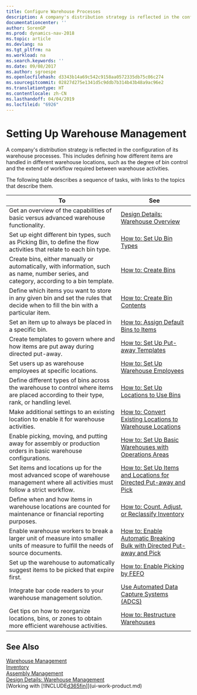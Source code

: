 ```yaml
---
title: Configure Warehouse Processes
description: A company's distribution strategy is reflected in the configuration of its warehouse processes. This includes defining how different items are handled in different warehouse locations, such as the degree of bin control and the extend of workflow required between warehouse activities.
documentationcenter: ''
author: SorenGP
ms.prod: dynamics-nav-2018
ms.topic: article
ms.devlang: na
ms.tgt_pltfrm: na
ms.workload: na
ms.search.keywords: ''
ms.date: 09/08/2017
ms.author: sgroespe
ms.openlocfilehash: d3343b14a69c542c9158aa0572335db75c06c274
ms.sourcegitcommit: 02827d275e1341d5c9ddb7b314b43b48a9ac96e2
ms.translationtype: HT
ms.contentlocale: zh-CN
ms.lasthandoff: 04/04/2019
ms.locfileid: "6926"
---
```

# <a name="setting-up-warehouse-management"></a>Setting Up Warehouse Management
A company's distribution strategy is reflected in the configuration of its warehouse processes. This includes defining how different items are handled in different warehouse locations, such as the degree of bin control and the extend of workflow required between warehouse activities.  

 The following table describes a sequence of tasks, with links to the topics that describe them.   

|**To**|**See**|  
|------------|-------------|  
|Get an overview of the capabilities of basic versus advanced warehouse functionality.|[Design Details: Warehouse Overview](design-details-warehouse-overview.md)|  
|Set up eight different bin types, such as Picking Bin, to define the flow activities that relate to each bin type.|[How to: Set Up Bin Types](warehouse-how-to-set-up-bin-types.md)|  
|Create bins, either manually or automatically, with information, such as name, number series, and category, according to a bin template.|[How to: Create Bins](warehouse-how-to-create-individual-bins.md)|  
|Define which items you want to store in any given bin and set the rules that decide when to fill the bin with a particular item.|[How to: Create Bin Contents](warehouse-how-to-set-up-bin-contents.md)|  
|Set an item up to always be placed in a specific bin.|[How to: Assign Default Bins to Items](warehouse-how-to-assign-default-bins-to-items.md)|
|Create templates to govern where and how items are put away during directed put-away.|[How to: Set Up Put-away Templates](warehouse-how-to-set-up-put-away-templates.md)|
|Set users up as warehouse employees at specific locations.|[How to: Set Up Warehouse Employees](warehouse-how-to-set-up-warehouse-employees.md)|
|Define different types of bins across the warehouse to control where items are placed according to their type, rank, or handling level.|[How to: Set Up Locations to Use Bins](warehouse-how-to-set-up-locations-to-use-bins.md)|
|Make additional settings to an existing location to enable it for warehouse activities.|[How to: Convert Existing Locations to Warehouse Locations](warehouse-how-to-convert-existing-locations-to-warehouse-locations.md)|
|Enable picking, moving, and putting away for assembly or production orders in basic warehouse configurations.|[How to: Set Up Basic Warehouses with Operations Areas](warehouse-how-to-set-up-basic-warehouses-with-operations-areas.md)|  
|Set items and locations up for the most advanced scope of warehouse management where all activities must follow a strict workflow.|[How to: Set Up Items and Locations for Directed Put-away and Pick](warehouse-how-to-set-up-items-for-directed-put-away-and-pick.md)|  
|Define when and how items in warehouse locations are counted for maintenance or financial reporting purposes.|[How to: Count, Adjust, or Reclassify Inventory](inventory-how-count-adjust-reclassify.md)|
|Enable warehouse workers to break a larger unit of measure into smaller units of measure to fulfill the needs of source documents.|[How to: Enable Automatic Breaking Bulk with Directed Put-away and Pick](warehouse-enable-automatic-breaking-bulk-with-directed-put-away-and-pick.md)|  
|Set up the warehouse to automatically suggest items to be picked that expire first.|[How to: Enable Picking by FEFO](warehouse-picking-by-fefo.md)|
|Integrate bar code readers to your warehouse management solution.|[Use Automated Data Capture Systems (ADCS)](warehouse-use-automated-data-capture-systems-adcs.md)|  
|Get tips on how to reorganize locations, bins, or zones to obtain more efficient warehouse activities.|[How to: Restructure Warehouses](warehouse-how-to-restructure-warehouses.md)|  

## <a name="see-also"></a>See Also  
[Warehouse Management](warehouse-manage-warehouse.md)  
[Inventory](inventory-manage-inventory.md)  
[Assembly Management](assembly-assemble-items.md)    
[Design Details: Warehouse Management](design-details-warehouse-management.md)  
[Working with [!INCLUDE[d365fin](includes/d365fin_md.md)]](ui-work-product.md)
